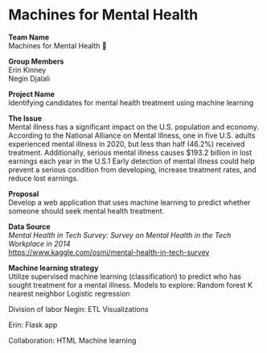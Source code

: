 # Machines for Mental Health

__Team Name__   
Machines for Mental Health 🤖

__Group Members__   
Erin Kinney   
Negin Djalali

__Project Name__  
Identifying candidates for mental health treatment using machine learning

__The Issue__  
Mental illness has a significant impact on the U.S. population and economy. According to the National Alliance on Mental Illness, one in five U.S. adults experienced mental illness in 2020, but less than half (46.2%) received treatment. Additionally, serious mental illness causes $193.2 billion in lost earnings each year in the U.S.1 Early detection of mental illness could help prevent a serious condition from developing, increase treatment rates, and reduce lost earnings.


__Proposal__   
Develop a web application that uses machine learning to predict whether someone should seek mental health treatment.

__Data Source__   
_Mental Health in Tech Survey: Survey on Mental Health in the Tech Workplace in 2014_   
https://www.kaggle.com/osmi/mental-health-in-tech-survey

__Machine learning strategy__   
Utilize supervised machine learning (classification) to predict who has sought treatment for a mental illness. Models to explore:
Random forest
K nearest neighbor
Logistic regression

Division of labor
Negin:
ETL
Visualizations

Erin:
Flask app

Collaboration:
HTML
Machine learning
